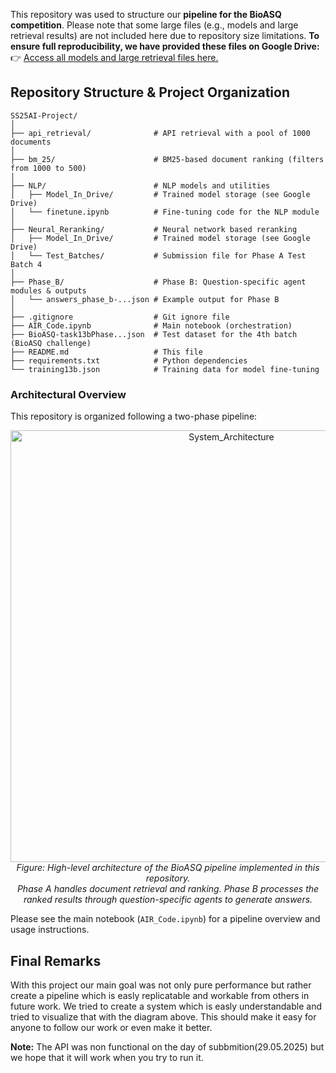 This repository was used to structure our **pipeline for the BioASQ competition**. Please note that some large files (e.g., models and large retrieval results) are not included here due to repository size limitations.
**To ensure full reproducibility, we have provided these files on Google Drive:**
👉 [Access all models and large retrieval files here.](https://drive.google.com/drive/u/0/folders/1_BjWUujPHd3s0l7Y2eoCNc7QC5u4wipg)



## Repository Structure & Project Organization

```
SS25AI-Project/
│
├── api_retrieval/              # API retrieval with a pool of 1000 documents
│
├── bm_25/                      # BM25-based document ranking (filters from 1000 to 500)
│
├── NLP/                        # NLP models and utilities
│   ├── Model_In_Drive/         # Trained model storage (see Google Drive)
│   └── finetune.ipynb          # Fine-tuning code for the NLP module
│
├── Neural_Reranking/           # Neural network based reranking
│   ├── Model_In_Drive/         # Trained model storage (see Google Drive)
│   └── Test_Batches/           # Submission file for Phase A Test Batch 4
│
├── Phase_B/                    # Phase B: Question-specific agent modules & outputs
│   └── answers_phase_b-...json # Example output for Phase B
│
├── .gitignore                  # Git ignore file
├── AIR_Code.ipynb              # Main notebook (orchestration)
├── BioASQ-task13bPhase...json  # Test dataset for the 4th batch (BioASQ challenge)
├── README.md                   # This file
├── requirements.txt            # Python dependencies
└── training13b.json            # Training data for model fine-tuning
```

### Architectural Overview

This repository is organized following a two-phase pipeline:

<div align="center">
  <img width="691" alt="System_Architecture" src="https://github.com/user-attachments/assets/4e28d00f-fc60-4150-93e4-342986dd9975" />
  
  <br>
  
  <i>
    Figure: High-level architecture of the BioASQ pipeline implemented in this repository.<br>
    Phase A handles document retrieval and ranking. Phase B processes the ranked results through question-specific agents to generate answers.
  </i>
</div>



Please see the main notebook (`AIR_Code.ipynb`) for a pipeline overview and usage instructions.




## Final Remarks

With this project our main goal was not only pure performance but rather create a pipeline which is easly replicatable and workable from others in future work. We tried to create a system which is easly understandable and tried to visualize that with the diagram above. This should make it easy for anyone to follow our work or even make it better.

**Note:** The API was non functional on the day of subbmition(29.05.2025) but we hope that it will work when you try to run it. 

